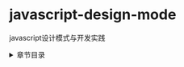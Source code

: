 # javascript-design-mode
javascript设计模式与开发实践

<details>
  <summary>章节目录</summary>
  <pre>
|-- javascript-design-mode
    |-- .gitignore
    |-- README.md
    |-- 01
    |   |-- 01-设计模式.md
    |-- 02
    |   |-- 02-this.md
    |-- 03
    |   |-- 03-闭包和高级高数.md
    |-- 04
    |   |-- 04-单例模式.md
    |-- 05
        |-- 05-策略模式.md
        |-- 5.4-策略模式实现缓动动画.html
        |-- 5.6-表单校验.html

  </pre>
</details>